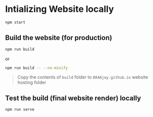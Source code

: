 # Intializing Website locally

```bash
npm start
```

## Build the website (for production)

```bash
npm run build
```
or

```bash
npm run build -- --no-minify
```
> Copy the contents of `build` folder to `004Ajay.github.io` website hosting folder 

## Test the build (final website render) locally

```bash
npm run serve
```